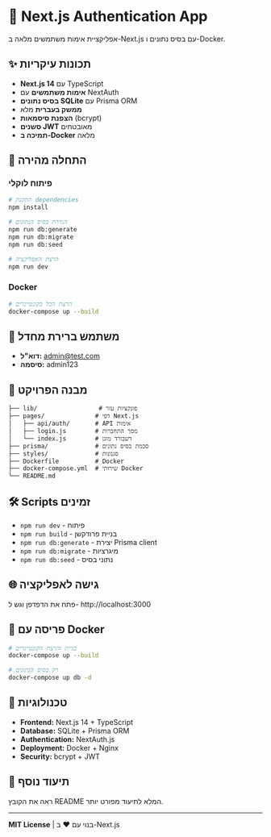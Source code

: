 # 🔐 Next.js Authentication App

אפליקציית אימות משתמשים מלאה ב-Next.js עם בסיס נתונים ו-Docker.

## ✨ תכונות עיקריות

- **Next.js 14** עם TypeScript
- **אימות משתמשים** עם NextAuth
- **בסיס נתונים SQLite** עם Prisma ORM
- **ממשק בעברית** מלא
- **הצפנת סיסמאות** (bcrypt)
- **סשנים JWT** מאובטחים
- **תמיכה ב-Docker** מלאה

## 🚀 התחלה מהירה

### פיתוח לוקלי

```bash
# התקנת dependencies
npm install

# הגדרת בסיס הנתונים
npm run db:generate
npm run db:migrate
npm run db:seed

# הרצת האפליקציה
npm run dev
```

### Docker

```bash
# הרצת הכל בקונטיינרים
docker-compose up --build
```

## 👤 משתמש ברירת מחדל

- **דוא"ל:** admin@test.com
- **סיסמה:** admin123

## 📁 מבנה הפרויקט

```
├── lib/                 # פונקציות עזר
├── pages/              # דפי Next.js
│   ├── api/auth/       # API אימות
│   ├── login.js        # מסך התחברות
│   └── index.js        # דשבורד מוגן
├── prisma/             # סכמת בסיס נתונים
├── styles/             # סגנונות
├── Dockerfile          # Docker
├── docker-compose.yml  # שירותי Docker
└── README.md
```

## 🛠️ Scripts זמינים

- `npm run dev` - פיתוח
- `npm run build` - בניית פרודקשן
- `npm run db:generate` - יצירת Prisma client
- `npm run db:migrate` - מיגרציות
- `npm run db:seed` - נתוני בסיס

## 🌐 גישה לאפליקציה

פתח את הדפדפן וגש ל- http://localhost:3000

## 🐳 פריסה עם Docker

```bash
# בניית והרצת הקונטיינרים
docker-compose up --build

# רק בסיס הנתונים
docker-compose up db -d
```

## 🔧 טכנולוגיות

- **Frontend:** Next.js 14 + TypeScript
- **Database:** SQLite + Prisma ORM
- **Authentication:** NextAuth.js
- **Deployment:** Docker + Nginx
- **Security:** bcrypt + JWT

## 📖 תיעוד נוסף

ראה את הקובץ README המלא לתיעוד מפורט יותר.

---

**MIT License** | בנוי עם ❤️ ב-Next.js
